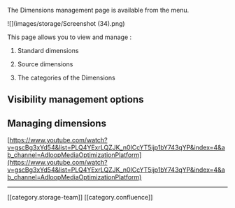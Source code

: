 The Dimensions management page is available from the menu.

![](images/storage/Screenshot (34).png)

This page allows you to view and manage :


1. Standard dimensions


1. Source dimensions


1. The categories of the Dimensions




## Visibility management options

## Managing dimensions
[https://www.youtube.com/watch?v=gscBg3xYd54&list=PLQ4YExrLQZJK_n0ICcYT5ijp1bY743qYP&index=4&ab_channel=AdloopMediaOptimizationPlatform](https://www.youtube.com/watch?v=gscBg3xYd54&list=PLQ4YExrLQZJK_n0ICcYT5ijp1bY743qYP&index=4&ab_channel=AdloopMediaOptimizationPlatform)



*****

[[category.storage-team]] 
[[category.confluence]] 
